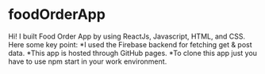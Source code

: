 # foodOrderApp
Hi! I built Food Order App by using ReactJs, Javascript, HTML, and CSS.
Here some key point:
*I used the Firebase backend for fetching get & post data.
*This app is hosted through GitHub pages.
*To clone this app just you have to use npm start in your work environment.
